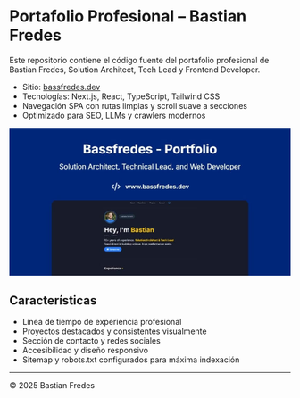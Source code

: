 # Portafolio Profesional – Bastian Fredes

Este repositorio contiene el código fuente del portafolio profesional de Bastian Fredes, Solution Architect, Tech Lead y Frontend Developer.

- Sitio: [bassfredes.dev](https://www.bassfredes.dev)
- Tecnologías: Next.js, React, TypeScript, Tailwind CSS
- Navegación SPA con rutas limpias y scroll suave a secciones
- Optimizado para SEO, LLMs y crawlers modernos

![Preview](public/og-image.jpg)

## Características
- Línea de tiempo de experiencia profesional
- Proyectos destacados y consistentes visualmente
- Sección de contacto y redes sociales
- Accesibilidad y diseño responsivo
- Sitemap y robots.txt configurados para máxima indexación

---

© 2025 Bastian Fredes
